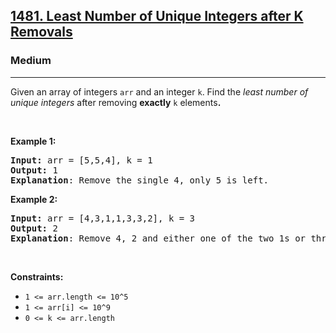 <h2><a href="https://leetcode.com/problems/least-number-of-unique-integers-after-k-removals/">1481. Least Number of Unique Integers after K Removals</a></h2><h3>Medium</h3><hr><div><p>Given an array of integers&nbsp;<code>arr</code>&nbsp;and an integer <code>k</code>.&nbsp;Find the <em>least number of unique integers</em>&nbsp;after removing <strong>exactly</strong> <code>k</code> elements<b>.</b></p>

<ol>
</ol>

<p>&nbsp;</p>
<p><strong class="example">Example 1:</strong></p>

<pre><strong>Input: </strong>arr = [5,5,4], k = 1
<strong>Output: </strong>1
<strong>Explanation</strong>: Remove the single 4, only 5 is left.
</pre>
<strong class="example">Example 2:</strong>

<pre><strong>Input: </strong>arr = [4,3,1,1,3,3,2], k = 3
<strong>Output: </strong>2
<strong>Explanation</strong>: Remove 4, 2 and either one of the two 1s or three 3s. 1 and 3 will be left.</pre>

<p>&nbsp;</p>
<p><strong>Constraints:</strong></p>

<ul>
	<li><code>1 &lt;= arr.length&nbsp;&lt;= 10^5</code></li>
	<li><code>1 &lt;= arr[i] &lt;= 10^9</code></li>
	<li><code>0 &lt;= k&nbsp;&lt;= arr.length</code></li>
</ul></div>